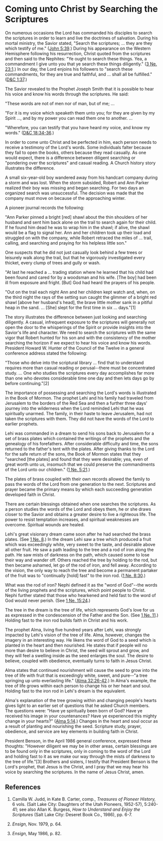 # Coming unto Christ by Searching the Scriptures

On numerous occasions the Lord has commanded his disciples to search the
scriptures in order to learn and live the doctrines of salvation. During his
mortal ministry, the Savior stated, "Search the scriptures; ... they are they
which testify of me." ([John 5:39](/scriptures/nt/john/5.39?lang=eng#38).)
During his appearance on the Western Hemisphere following his resurrection,
Christ quoted from the scriptures and then said to the Nephites: "Ye ought to
search these things. Yea, a commandment I give unto you that ye search these
things diligently." ([3 Ne. 23:1](/scriptures/bofm/3-ne/23.1?lang=eng#0).) In
our day, the Lord enjoins his followers to "search these commandments, for
they are true and faithful, and ... shall all be fulfilled." ([D&amp;C
1:37](/scriptures/dc-testament/dc/1.37?lang=eng#36).)

The Savior revealed to the Prophet Joseph Smith that it is possible to hear
his voice and know his words through the scriptures. He said:

"These words are not of men nor of man, but of me; ...

"For it is my voice which speaketh them unto you; for they are given by my
Spirit ..., and by my power you can read them one to another. ...

"Wherefore, you can testify that you have heard my voice, and know my words."
([D&amp;C 18:34-36](/scriptures/dc-testament/dc/18.34-36?lang=eng#33).)

In order to come unto Christ and be perfected in him, each person needs to
receive a testimony of the Lord's words. Some individuals falter because they
fail to open the books, others because they read casually. As one would
expect, there is a difference between diligent searching or "pondering over
the scriptures" and casual reading. A Church history story illustrates the
difference.

A small six-year-old boy wandered away from his handcart company during a
storm and was lost. When the storm subsided, Robert and Ann Parker realized
their boy was missing and began searching. For two days an organized search
was unsuccessful. The decision was made that the company must move on because
of the approaching winter.

A pioneer journal records the following:

"Ann Parker pinned a bright [red] shawl about the thin shoulders of her
husband and sent him back alone on the trail to search again for their child.
If he found him dead he was to wrap him in the shawl; if alive, the shawl
would be a flag to signal her. Ann and her children took up their load and
struggled on with the company, while Robert retraced the miles of ... trail,
calling, and searching and praying for his helpless little son."

One suspects that he did not just casually look behind a few trees or
leisurely walk along the trail, but that he vigorously investigated every
thicket, every clump of trees and gully or wash.

"At last he reached a ... trading station where he learned that his child had
been found and cared for by a woodsman and his wife. [The boy] had been ill
from exposure and fright. [But] God had heard the prayers of his people.

"Out on the trail each night Ann and her children kept watch and, when, on the
third night the rays of the setting sun caught the glimmer of a bright red
shawl [above her husband's head], the brave little mother sank in a pitiful
heap in the sand. ... [She] slept for the first time in six ... days."[1]

The story illustrates the difference between just looking and searching
diligently. A casual, infrequent exposure to the scriptures will generally not
open the door to the whisperings of the Spirit or provide insights into the
Savior's life and character. We need to search the scriptures with the same
vigor that Robert hunted for his son and with the consistency of the mother
searching the horizon if we expect to hear his voice and know his words.
President Howard W. Hunter of the Council of the Twelve in a general
conference address stated the following:

"Those who delve into the scriptural library ... find that to understand
requires more than casual reading or perusal--there must be concentrated
study. ... One who studies the scriptures every day accomplishes far more than
one who devotes considerable time one day and then lets days go by before
continuing."[2]

The importance of possessing and searching the Lord's words is illustrated in
the Book of Mormon. The prophet Lehi and his family had traveled from
Jerusalem to the borders of the Red Sea and then a further three days' journey
into the wilderness when the Lord reminded Lehi that he was spiritually
unarmed. The family, in their haste to leave Jerusalem, had not taken the
scriptures with them. They did not have the words of the Lord to earlier
prophets.

Lehi was commanded in a dream to send his sons back to Jerusalem for a set of
brass plates which contained the writings of the prophets and the genealogy of
his forefathers. After considerable difficulty and time, the sons returned to
the father's tent with the plates. After giving thanks to the Lord for the
safe return of the sons, the Book of Mormon states that they "searched [the
plates] and found that they were desirable; yea, even of great worth unto us,
insomuch that we could preserve the commandments of the Lord unto our
children." ([1 Ne. 5:21](/scriptures/bofm/1-ne/5.21?lang=eng#20).)

The plates of brass coupled with their own records allowed the family to pass
the words of the Lord from one generation to the next. Scriptures and prayer
became the primary means by which each succeeding generation developed faith
in Christ.

There are certain blessings obtained when one searches the scriptures. As a
person studies the words of the Lord and obeys them, he or she draws closer to
the Savior and obtains a greater desire to live a righteous life. The power to
resist temptation increases, and spiritual weaknesses are overcome. Spiritual
wounds are healed.

Lehi's great visionary dream came soon after he had searched the brass plates.
(See [1 Ne. 8](/scriptures/bofm/1-ne/8?lang=eng).) In the dream Lehi saw a
tree which produced a fruit which was exceedingly white, very sweet to the
taste, and desirable above all other fruit. He saw a path leading to the tree
and a rod of iron along the path. He saw mists of darkness on the path, which
caused some to lose their way and wander off. Others reached the tree by
holding to the rod, but then became ashamed, let go of the rod of iron, and
fell away. According to the vision, the only way to reach the tree and become
a permanent partaker of the fruit was to "continually [hold] fast" to the iron
rod. ([1 Ne. 8:30](/scriptures/bofm/1-ne/8.30?lang=eng#29).)

What was the rod of iron? Nephi defined it as the "word of God"--the words of
the living prophets and the scriptures, which point people to Christ. Nephi
further stated that those who hearkened and held fast to the word of God would
never perish. (See [1 Ne. 15:24](/scriptures/bofm/1-ne/15.24?lang=eng#23).)

The tree in the dream is the tree of life, which represents God's love for us
as expressed in the condescension of the Father and the Son. (See [1 Ne.
11](/scriptures/bofm/1-ne/11?lang=eng).) Holding fast to the iron rod builds
faith in Christ and his work.

The prophet Alma, living five hundred years after Lehi, was strongly impacted
by Lehi's vision of the tree of life. Alma, however, changes the imagery in an
interesting way. He likens the word of God to a seed which is planted in the
heart and then nourished. He states that if people will no more than desire to
believe in Christ, the seed will sprout and grow, and they will feel a
swelling inside as the seed enlarges the soul. The desire to believe, coupled
with obedience, eventually turns to faith in Jesus Christ.

Alma states that continued nourishment will cause the seed to grow into the
tree of life with fruit that is exceedingly white, sweet, and pure--"a tree
springing up unto everlasting life." ([Alma
32:26-42](/scriptures/bofm/alma/32.26-42?lang=eng#25).) In Alma's example, the
tree of life grows within each person to change his or her heart and soul.
Holding fast to the iron rod in Lehi's dream is the equivalent.

Alma's explanation of the tree growing within and changing people's hearts
gives light to an earlier set of questions that he asked Church members. The
questions were: "Have ye spiritually been born of God? Have ye received his
image in your countenances? Have ye experienced this mighty change in your
hearts?" ([Alma 5:14](/scriptures/bofm/alma/5.14?lang=eng#13).) Changes in the
heart and soul occur as a result of planting and nourishing the seed.
Scripture study, prayer, obedience, and service are key elements in building
faith in Christ.

President Benson, in the April 1986 general conference, expressed these
thoughts: "However diligent we may be in other areas, certain blessings are to
be found only in the scriptures, only in coming to the word of the Lord and
holding fast to it as we make our way through the mists of darkness to the
tree of life."[3] Brothers and sisters, I testify that President Benson is the
Lord's prophet, that Jesus is the Christ, and I pray that we may hear his
voice by searching the scriptures. In the name of Jesus Christ, amen.

## References

  1. Camilla W. Judd, in Kate B. Carter, comp., _Treasures of Pioneer History,_ 6 vols. (Salt Lake City: Daughters of the Utah Pioneers, 1952-57), 5:240-41; see also Allan K. Burgess, _How to Understand and Enjoy the Scriptures_ (Salt Lake City: Deseret Book Co., 1986), pp. 6-7.

  2. _Ensign,_ Nov. 1979, p. 64.

  3. _Ensign,_ May 1986, p. 82.

